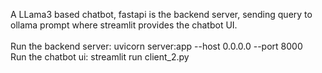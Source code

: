 A LLama3 based chatbot, fastapi is the backend server, sending query to ollama prompt where streamlit provides the chatbot UI.\
\
Run the backend server: uvicorn server:app --host 0.0.0.0 --port 8000\
Run the chatbot ui: streamlit run client_2.py

